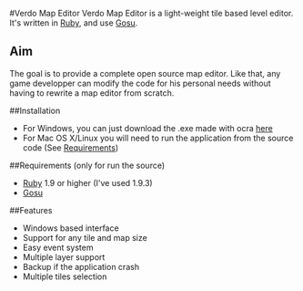 #Verdo Map Editor
Verdo Map Editor is a light-weight tile based level editor.
It's written in [Ruby](http://www.ruby-lang.org/), and use [Gosu](http://www.libgosu.org/).

## Aim
The goal is to provide a complete open source map editor.
Like that, any game developper can modify the code for his personal needs without having to rewrite a map editor from scratch.

##Installation
- For Windows, you can just download the .exe made with ocra [here](https://dl.dropbox.com/u/50961547/VerdoMapEditor/VerdoMapEditor.exe)
- For Mac OS X/Linux you will need to run the application from the source code (See [Requirements](https://github.com/Dreauw/Verdo_Map_Editor#requirements))


##Requirements (only for run the source)
- [Ruby](http://www.ruby-lang.org/) 1.9 or higher (I've used 1.9.3)
- [Gosu](http://www.libgosu.org/)


##Features
- Windows based interface
- Support for any tile and map size
- Easy event system
- Multiple layer support
- Backup if the application crash
- Multiple tiles selection
